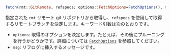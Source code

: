 ```julia
fetch(rmt::GitRemote, refspecs; options::FetchOptions=FetchOptions(), msg="")
```

指定された `rmt` リモート git リポジトリから取得し、`refspecs` を使用して取得するリモートブランチを決定します。キーワード引数は次のとおりです。

  * `options`: 取得のオプションを決定します。たとえば、その後にプルーニングを行うかどうかです。詳細については [`FetchOptions`](@ref) を参照してください。
  * `msg`: リフログに挿入するメッセージです。
